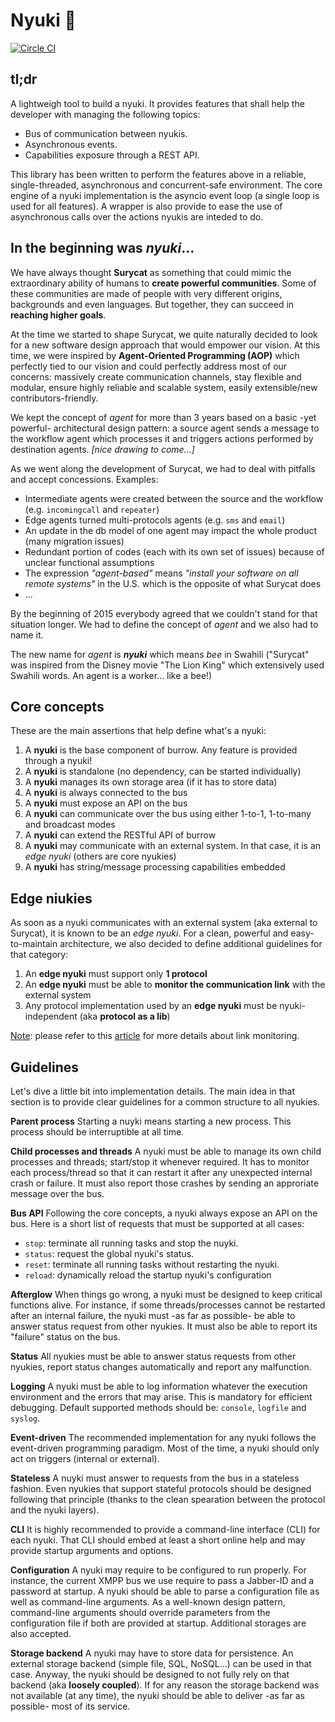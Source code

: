 # Nyuki :bee:

[![Circle CI](https://circleci.com/gh/optiflows/nyuki.svg?style=svg&circle-token=13ac14e1fa136c3488cb48b32ce52347d398e08b)](https://circleci.com/gh/optiflows/nyuki)

## tl;dr
A lightweigh tool to build a nyuki. It provides features that shall help the developer with managing the following topics:

* Bus of communication between nyukis.
* Asynchronous events.
* Capabilities exposure through a REST API.

This library has been written to perform the features above in a reliable, single-threaded, asynchronous and concurrent-safe environment.
The core engine of a nyuki implementation is the asyncio event loop (a single loop is used for all features). A wrapper is also provide to ease the use of asynchronous calls over the actions nyukis are inteded to do.

## In the beginning was _**nyuki**_...
We have always thought **Surycat** as something that could mimic the extraordinary ability of humans to **create powerful communities**. Some of these communities are made of people with very different origins, backgrounds and even languages. But together, they can succeed in **reaching higher goals**.

At the time we started to shape Surycat, we quite naturally decided to look for a new software design approach that would empower our vision. At this time, we were inspired by **Agent-Oriented Programming (AOP)** which perfectly tied to our vision and could perfectly address most of our concerns: massively create communication channels, stay flexible and modular, ensure highly reliable and scalable system, easily extensible/new contributors-friendly.

We kept the concept of _agent_ for more than 3 years based on a basic -yet powerful- architectural design pattern: a source agent sends a message to the workflow agent which processes it and triggers actions performed by destination agents.
_[nice drawing to come...]_

As we went along the development of Surycat, we had to deal with pitfalls and accept concessions. Examples:
* Intermediate agents were created between the source and the workflow (e.g. `incomingcall` and `repeater`)
* Edge agents turned multi-protocols agents (e.g. `sms` and `email`)
* An update in the db model of one agent may impact the whole product (many migration issues)
* Redundant portion of codes (each with its own set of issues) because of unclear functional assumptions
* The expression _"agent-based"_ means _"install your software on all remote systems"_ in the U.S. which is the opposite of what Surycat does
* ...

By the beginning of 2015 everybody agreed that we couldn't stand for that situation longer. We had to define the concept of _agent_ and we also had to name it.

The new name for _agent_ is _**nyuki**_ which means _bee_ in Swahili ("Surycat" was inspired from the Disney movie "The Lion King" which extensively used Swahili words. An agent is a worker... like a bee!)

## Core concepts
These are the main assertions that help define what's a nyuki:

1. A **nyuki** is the base component of burrow. Any feature is provided through a nyuki!
2. A **nyuki** is standalone (no dependency, can be started individually)
3. A **nyuki** manages its own storage area (if it has to store data)
4. A **nyuki** is always connected to the bus
5. A **nyuki** must expose an API on the bus
6. A **nyuki** can communicate over the bus using either 1-to-1, 1-to-many and broadcast modes
7. A **nyuki** can extend the RESTful API of burrow
8. A **nyuki** may communicate with an external system. In that case, it is an _edge nyuki_ (others are core nyukies)
9. A **nyuki** has string/message processing capabilities embedded

## Edge niukies
As soon as a nyuki communicates with an external system (aka external to Surycat), it is known to be an _edge nyuki_. For a clean, powerful and easy-to-maintain architecture, we also decided to define additional guidelines for that category:

1. An **edge nyuki** must support only **1 protocol**
2. An **edge nyuki** must be able to **monitor the communication link** with the external system
3. Any protocol implementation used by an **edge nyuki** must be nyuki-independent (aka **protocol as a lib**)

<u>Note</u>: please refer to this [article](https://wiki.surycat.io/Specs/Monitoring) for more details about link monitoring.

## Guidelines
Let's dive a little bit into implementation details. The main idea in that section is to provide clear guidelines for a common structure to all nyukies.

**Parent process**
Starting a nuyki means starting a new process. This process should be interruptible at all time.

**Child processes and threads**
A nyuki must be able to manage its own child processes and threads; start/stop it whenever required. It has to monitor each process/thread so that it can restart it after any unexpected internal crash or failure. It must also report those crashes by sending an approriate message over the bus.

**Bus API**
Following the core concepts, a nyuki always expose an API on the bus. Here is a short list of requests that must be supported at all cases:
* `stop`: terminate all running tasks and stop the nuyki.
* `status`: request the global nyuki's status.
* `reset`: terminate all running tasks without restarting the nyuki.
* `reload`: dynamically reload the startup nyuki's configuration

**Afterglow**
When things go wrong, a nyuki must be designed to keep critical functions alive. For instance, if some threads/processes cannot be restarted after an internal failure, the nyuki must -as far as possible- be able to answer status request from other nyukies. It must also be able to report its "failure" status on the bus.

**Status**
All nyukies must be able to answer status requests from other nyukies, report status changes automatically and report any malfunction.

**Logging**
A nyuki must be able to log information whatever the execution environment and the errors that may arise. This is mandatory for efficient debugging. Default supported methods should be: `console`, `logfile` and `syslog`.

**Event-driven**
The recommended implementation for any nyuki follows the event-driven programming paradigm. Most of the time, a nyuki should only act on triggers (internal or external).

**Stateless**
A nuyki must answer to requests from the bus in a stateless fashion. Even nyukies that support stateful protocols should be designed following that principle (thanks to the clean spearation between the protocol and the nyuki layers).

**CLI**
It is highly recommended to provide a command-line interface (CLI) for each nyuki. That CLI should embed at least a short online help and may provide startup arguments and options.

**Configuration**
A nyuki may require to be configured to run properly. For instance, the current XMPP bus we use require to pass a Jabber-ID and a password at startup. A nyuki should be able to parse a configuration file as well as command-line arguments. As a well-known design pattern, command-line arguments should override parameters from the configuration file if both are provided at startup. Additional storages are also accepted.

**Storage backend**
A nyuki may have to store data for persistence. An external storage backend (simple file, SQL, NoSQL...) can be used in that case. Anyway, the nyuki should be designed to not fully rely on that backend (aka **loosely coupled**). If for any reason the storage backend was not available (at any time), the nyuki should be able to deliver -as far as possible- most of its service.
